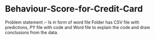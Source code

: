 # Behaviour-Score-for-Credit-Card
Problem statement :- Is in form of word file
Folder has CSV file with predictions, PY file with code and  Word file to explain the code and draw conclusions from the data.
